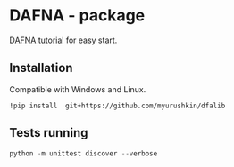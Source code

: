 # DAFNA - package

[DAFNA tutorial](https://colab.research.google.com/drive/1JRkKK-3yBIT7gCNQMs1inFMF0euY29qf#scrollTo=0-L83ZHeMrEI) for easy start.

## Installation

Compatible with Windows and Linux.

```
!pip install  git+https://github.com/myurushkin/dfalib
```

## Tests running

```python
python -m unittest discover --verbose
```
